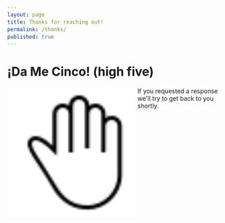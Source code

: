 ```yaml
---
layout: page
title: Thanks for reaching out!
permalink: /thanks/
published: true
---
```

# ¡Da Me Cinco! (high five)
<img src="/images/high-five.svg" width="300px" align="left"/>

If you requested a response we'll try to get back to you shortly.
